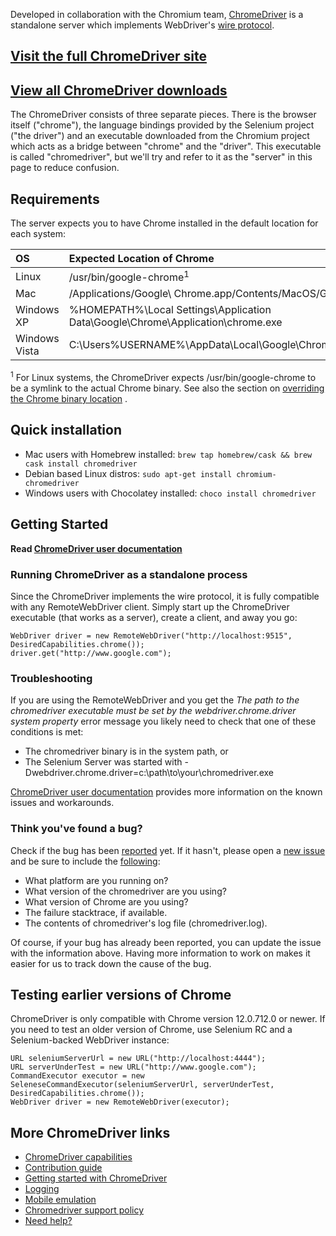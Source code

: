Developed in collaboration with the Chromium team, [ChromeDriver](https://sites.google.com/a/chromium.org/chromedriver/) is a standalone server which implements WebDriver's  [wire protocol](JsonWireProtocol.md).

## [Visit the full ChromeDriver site](https://sites.google.com/a/chromium.org/chromedriver/)

## [View all ChromeDriver downloads](https://sites.google.com/a/chromium.org/chromedriver/downloads)

The ChromeDriver consists of three separate pieces. There is the browser itself ("chrome"), the language bindings provided by the Selenium project ("the driver") and an executable downloaded from the Chromium project which acts as a bridge between "chrome" and the "driver". This executable is called "chromedriver", but we'll try and refer to it as the "server" in this page to reduce confusion.

## Requirements

The server expects you to have Chrome installed in the default location for each system:

| **OS** | **Expected Location of Chrome** |
|:-------|:--------------------------------|
| Linux  | /usr/bin/google-chrome<sup>1</sup> |
| Mac    | /Applications/Google\ Chrome.app/Contents/MacOS/Google\ Chrome |
| Windows XP | %HOMEPATH%\Local Settings\Application Data\Google\Chrome\Application\chrome.exe |
| Windows Vista | C:\Users\%USERNAME%\AppData\Local\Google\Chrome\Application\chrome.exe |

<sup>1</sup> For Linux systems, the ChromeDriver expects /usr/bin/google-chrome to be a symlink to the actual Chrome binary. See also the section on [overriding the Chrome binary location](https://sites.google.com/a/chromium.org/chromedriver/capabilities#TOC-Using-a-Chrome-executable-in-a-non-standard-location) .

## Quick installation

* Mac users with Homebrew installed: `brew tap homebrew/cask && brew cask install chromedriver`
* Debian based Linux distros: `sudo apt-get install chromium-chromedriver`
* Windows users with Chocolatey installed: `choco install chromedriver`

## Getting Started

**Read [ChromeDriver user documentation](https://sites.google.com/a/chromium.org/chromedriver/home)**

### Running ChromeDriver as a standalone process

Since the ChromeDriver implements the wire protocol, it is fully compatible with any RemoteWebDriver client. Simply start up the ChromeDriver executable (that works as a server), create a client, and away you go:
```
WebDriver driver = new RemoteWebDriver("http://localhost:9515", DesiredCapabilities.chrome());
driver.get("http://www.google.com");
```

### Troubleshooting

If you are using the RemoteWebDriver and you get the _The path to the chromedriver executable must be set by the webdriver.chrome.driver system property_ error message you likely need to check that one of these conditions is met:

  * The chromedriver binary is in the system path, or
  * The Selenium Server was started with -Dwebdriver.chrome.driver=c:\path\to\your\chromedriver.exe

[ChromeDriver user documentation](https://sites.google.com/a/chromium.org/chromedriver/home) provides more information on the known issues and workarounds.

### Think you've found a bug?

Check if the bug has been [reported](http://code.google.com/p/chromedriver/issues/list) yet.  If it hasn't, please open a [new issue](http://code.google.com/p/chromedriver/issues/entry) and be sure to include the [following](SeleniumHelp.md):

  * What platform are you running on?
  * What version of the chromedriver are you using?
  * What version of Chrome are you using?
  * The failure stacktrace, if available.
  * The contents of chromedriver's log file (chromedriver.log).

Of course, if your bug has already been reported, you can update the issue with the information above.  Having more information to work on makes it easier for us to track down the cause of the bug.

## Testing earlier versions of Chrome

ChromeDriver is only compatible with Chrome version 12.0.712.0 or newer. If you need to test an older version of Chrome, use Selenium RC  and a Selenium-backed WebDriver instance:
```
URL seleniumServerUrl = new URL("http://localhost:4444");
URL serverUnderTest = new URL("http://www.google.com");
CommandExecutor executor = new SeleneseCommandExecutor(seleniumServerUrl, serverUnderTest, DesiredCapabilities.chrome());
WebDriver driver = new RemoteWebDriver(executor);
```

## More ChromeDriver links

  * [ChromeDriver capabilities](https://sites.google.com/a/chromium.org/chromedriver/capabilities)
  * [Contribution guide](https://sites.google.com/a/chromium.org/chromedriver/contributing)
  * [Getting started with ChromeDriver](https://sites.google.com/a/chromium.org/chromedriver/getting-started)
  * [Logging](https://sites.google.com/a/chromium.org/chromedriver/logging)
  * [Mobile emulation](https://sites.google.com/a/chromium.org/chromedriver/mobile-emulation)
  * [Chromedriver support policy](https://sites.google.com/a/chromium.org/chromedriver/support-policy)
  * [Need help?](https://sites.google.com/a/chromium.org/chromedriver/help)
